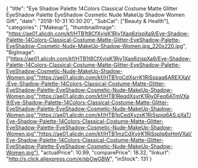 {
	"title": "Eye Shadow Palette 14Colors Classical Costume Matte Glitter EyeShadow  Palette EyeShadow Cosmetic Nude MakeUp Shadow Women Gift",
	"date": "2018-10-31 10:30:20",
	"SubCat": ["Beauty & Health"],
	"categories": ["Makeup"],
	"thumbnailImage": "https://ae01.alicdn.com/kf/HTB1t8CfXvjsK1Rjy1Xaq6zispXa9/Eye-Shadow-Palette-14Colors-Classical-Costume-Matte-Glitter-EyeShadow-Palette-EyeShadow-Cosmetic-Nude-MakeUp-Shadow-Women.jpg_220x220.jpg",
	"BigImage": ["https://ae01.alicdn.com/kf/HTB1t8CfXvjsK1Rjy1Xaq6zispXa9/Eye-Shadow-Palette-14Colors-Classical-Costume-Matte-Glitter-EyeShadow-Palette-EyeShadow-Cosmetic-Nude-MakeUp-Shadow-Women.jpg","https://ae01.alicdn.com/kf/HTB1roCdXsrrK1RjSspaq6AREXXaV/Eye-Shadow-Palette-14Colors-Classical-Costume-Matte-Glitter-EyeShadow-Palette-EyeShadow-Cosmetic-Nude-MakeUp-Shadow-Women.jpg","https://ae01.alicdn.com/kf/HTB1ReqdXsvrK1Rjy0Feq6ATmVXa9/Eye-Shadow-Palette-14Colors-Classical-Costume-Matte-Glitter-EyeShadow-Palette-EyeShadow-Cosmetic-Nude-MakeUp-Shadow-Women.jpg","https://ae01.alicdn.com/kf/HTB1pCedXyzxK1RjSspjq6AS.pXaT/Eye-Shadow-Palette-14Colors-Classical-Costume-Matte-Glitter-EyeShadow-Palette-EyeShadow-Cosmetic-Nude-MakeUp-Shadow-Women.jpg","https://ae01.alicdn.com/kf/HTB1mzCdXyjrK1RjSsplq6xHmVXaI/Eye-Shadow-Palette-14Colors-Classical-Costume-Matte-Glitter-EyeShadow-Palette-EyeShadow-Cosmetic-Nude-MakeUp-Shadow-Women.jpg"],
	"actualPrice": 10.99,
	"comparePrice": 18.32,
	"linkurl": "http://s.click.aliexpress.com/e/sbOwGBW",
	"inStock": 131
}
